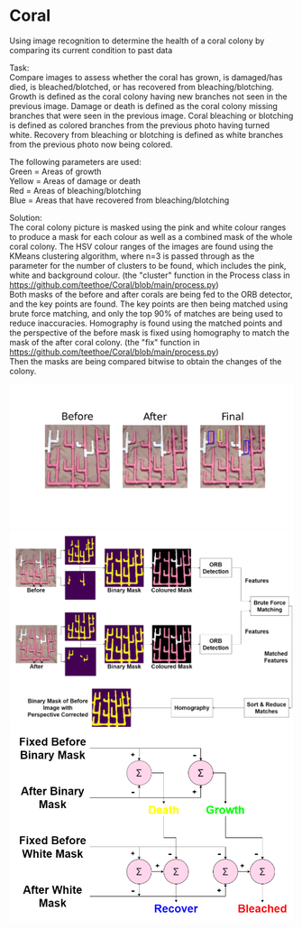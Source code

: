 # Coral  
Using image recognition to determine the health of a coral colony by comparing its current condition to past data  
  
Task:  
Compare images to assess whether the coral has grown, is damaged/has died, is bleached/blotched, or has recovered from bleaching/blotching. Growth is defined as the coral colony having new branches not seen in the previous image. Damage or death is defined as the coral colony missing branches that were seen in the previous image. Coral bleaching or blotching is defined as colored branches from the previous photo having turned white. Recovery from bleaching or blotching is defined as white branches from the previous photo now being colored.  
  
The following parameters are used:  
Green = Areas of growth  
Yellow = Areas of damage or death  
Red = Areas of bleaching/blotching  
Blue = Areas that have recovered from bleaching/blotching  
  
Solution:  
The coral colony picture is masked using the pink and white colour ranges to produce a mask for each colour as well as a combined mask of the whole coral colony. The HSV colour ranges of the images are found using the KMeans clustering algorithm, where n=3 is passed through as the parameter for the number of clusters to be found, which includes the pink, white and background colour. (the "cluster" function in the Process class in https://github.com/teethoe/Coral/blob/main/process.py)  
Both masks of the before and after corals are being fed to the ORB detector, and the key points are found. The key points are then being matched using brute force matching, and only the top 90% of matches are being used to reduce inaccuracies. Homography is found using the matched points and the perspective of the before mask is fixed using homography to match the mask of the after coral colony. (the "fix" function in https://github.com/teethoe/Coral/blob/main/process.py)  
Then the masks are being compared bitwise to obtain the changes of the colony.   
  
  
![alt text](https://github.com/teethoe/Coral/blob/main/sample%20test%20result.png?raw=true)    
![alt text](https://github.com/teethoe/Coral/blob/main/Coral%20Process%20Diagram.png?raw=true)  
![alt text](https://github.com/teethoe/Coral/blob/main/Coral%20Change%20Determination.png?raw=true)  
